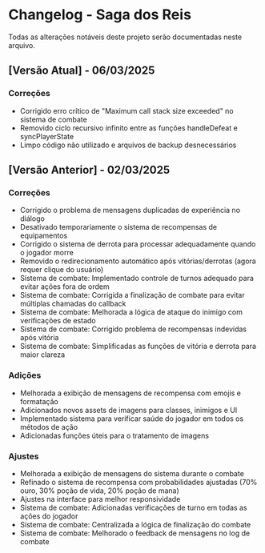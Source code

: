 # Changelog - Saga dos Reis

Todas as alterações notáveis deste projeto serão documentadas neste arquivo.

## [Versão Atual] - 06/03/2025

### Correções

- Corrigido erro crítico de "Maximum call stack size exceeded" no sistema de combate
- Removido ciclo recursivo infinito entre as funções handleDefeat e syncPlayerState
- Limpo código não utilizado e arquivos de backup desnecessários

## [Versão Anterior] - 02/03/2025

### Correções

- Corrigido o problema de mensagens duplicadas de experiência no diálogo
- Desativado temporariamente o sistema de recompensas de equipamentos
- Corrigido o sistema de derrota para processar adequadamente quando o jogador morre
- Removido o redirecionamento automático após vitórias/derrotas (agora requer clique do usuário)
- Sistema de combate: Implementado controle de turnos adequado para evitar ações fora de ordem
- Sistema de combate: Corrigida a finalização de combate para evitar múltiplas chamadas do callback
- Sistema de combate: Melhorada a lógica de ataque do inimigo com verificações de estado
- Sistema de combate: Corrigido problema de recompensas indevidas após vitória
- Sistema de combate: Simplificadas as funções de vitória e derrota para maior clareza

### Adições

- Melhorada a exibição de mensagens de recompensa com emojis e formatação
- Adicionados novos assets de imagens para classes, inimigos e UI
- Implementado sistema para verificar saúde do jogador em todos os métodos de ação
- Adicionadas funções úteis para o tratamento de imagens

### Ajustes

- Melhorada a exibição de mensagens do sistema durante o combate
- Refinado o sistema de recompensa com probabilidades ajustadas (70% ouro, 30% poção de vida, 20% poção de mana)
- Ajustes na interface para melhor responsividade
- Sistema de combate: Adicionadas verificações de turno em todas as ações do jogador
- Sistema de combate: Centralizada a lógica de finalização do combate
- Sistema de combate: Melhorado o feedback de mensagens no log de combate

